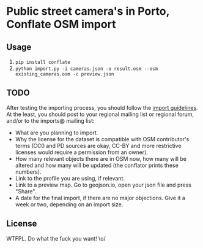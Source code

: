 # Public street camera's in Porto, Conflate OSM import

## Usage

1. `pip install conflate`
2. `python import.py -i cameras.json -o result.osm --osm existing_cameras.osm -c preview.json`

## TODO

After testing the importing process, you should follow the [import guidelines](https://wiki.openstreetmap.org/wiki/Import/Guidelines). At the least, you should post to your regional mailing list or regional forum, and/or to the imports@ mailing list:

* What are you planning to import.
* Why the license for the dataset is compatible with OSM contributor's terms (CC0 and PD sources are okay, CC-BY and more restrictive licenses would require a permission from an owner).
* How many relevant objects there are in OSM now, how many will be altered and how many will be updated (the conflator prints these numbers).
* Link to the profile you are using, if relevant.
* Link to a preview map. Go to geojson.io, open your json file and press "Share".
* A date for the final import, if there are no major objections. Give it a week or two, depending on an import size.

## License
WTFPL. Do what the fuck you want! \o/
